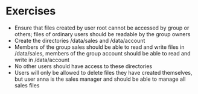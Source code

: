 # Exercises

* Ensure that files created by user root cannot be accessed by group or others; files of ordinary users should be readable by the group owners&#x20;
* Create the directories /data/sales and /data/account&#x20;
* Members of the group sales should be able to read and write files in /data/sales, members of the group account should be able to read and write in /data/account&#x20;
* No other users should have access to these directories&#x20;
* Users will only be allowed to delete files they have created themselves, but user anna is the sales manager and should be able to manage all sales files
